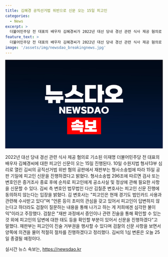```yaml
---
title: 김혜경 공직선거법 위반으로 신문 오는 15일 피고인
categories:
  - News
excerpt: >
  더불어민주당 전 대표의 배우자 김혜경씨가 2022년 대선 당내 경선 관련 식사 제공 혐의로 기소되어 공판 중이었는데, 15일에 피고인 신문이 진행된다. 김씨 측 변호인은 피고인 신문에 동의하지 않겠다는 입장을 밝혔고, 검찰은 피고인의 태도 등을 확인하기 위해 신문을 진행할 것이라고 밝혔다. 재판부는 피고인의 진술 거부권을 행사할 수 있으며, 오늘 25일에 1심 변론이 종결될 예정이다.
feature_text: >
  더불어민주당 전 대표의 배우자 김혜경씨가 2022년 대선 당내 경선 관련 식사 제공 혐의로 기소되어 공판 중이었는데, 15일에 피고인 신문이 진행된다. 김씨 측 변호인은 피고인 신문에 동의하지 않겠다는 입장을 밝혔고, 검찰은 피고인의 태도 등을 확인하기 위해 신문을 진행할 것이라고 밝혔다. 재판부는 피고인의 진술 거부권을 행사할 수 있으며, 오늘 25일에 1심 변론이 종결될 예정이다.
image: '/assets/img/newsdao_breakingnews.jpg'
---
```


<p><img src="/assets/img/newsdao_breakingnews.jpg" alt="flaretime 속보" /></p>

<p data-ke-size="size16">2022년 대선 당내 경선 관련 식사 제공 혐의로 기소된 이재명 더불어민주당 전 대표의 배우자 김혜경씨에 대한 피고인 신문이 오는 15일 진행된다. 10일 수원지법 형사13부 심리로 열린 김씨의 공직선거법 위반 혐의 공판에서 재판부는 형사소송법에 따라 15일 공판 기일에 피고인 신문을 진행하겠다고 밝혔다. 형사소송법 296조에 따르면 검사 또는 변호인은 증거조사 종료 후에 순차로 피고인에게 공소사실 및 정상에 관해 필요한 사항을 신문할 수 있다. 김씨 측 변호인 법무법인 다산 김칠준 변호사는 피고인 신문 진행에 동의하지 않는다는 입장을 밝혔다. 김 변호사는 "피고인은 현재 경기도 법인카드 사용과 관련해 수사받고 있다"며 "언론 등이 초미의 관심을 갖고 있어서 피고인이 답변하지 않는다고 하더라도 검찰이 질문하는 내용을 통해 나가고 하는 게 저희에겐 심각한 불이익"이라고 주장했다. 검찰은 "재판 과정에서 증인이나 관련 진술을 통해 확인할 수 있는 것 외에 피고인의 답변에 대한 태도 등을 확인할 부분이 있어서 신문을 진행하겠다"고 말했다. 재판부는 피고인이 진술 거부권을 행사할 수 있다며 검찰의 신문 사항을 보면서 양쪽에 의견을 물어 적절히 절차를 진행하겠다고 정리했다. 김씨의 1심 변론은 오늘 25일 종결될 예정이다.</p>
실시간 뉴스 속보는, <a href="https://newsdao.kr" rel="dofollow">https://newsdao.kr</a>


